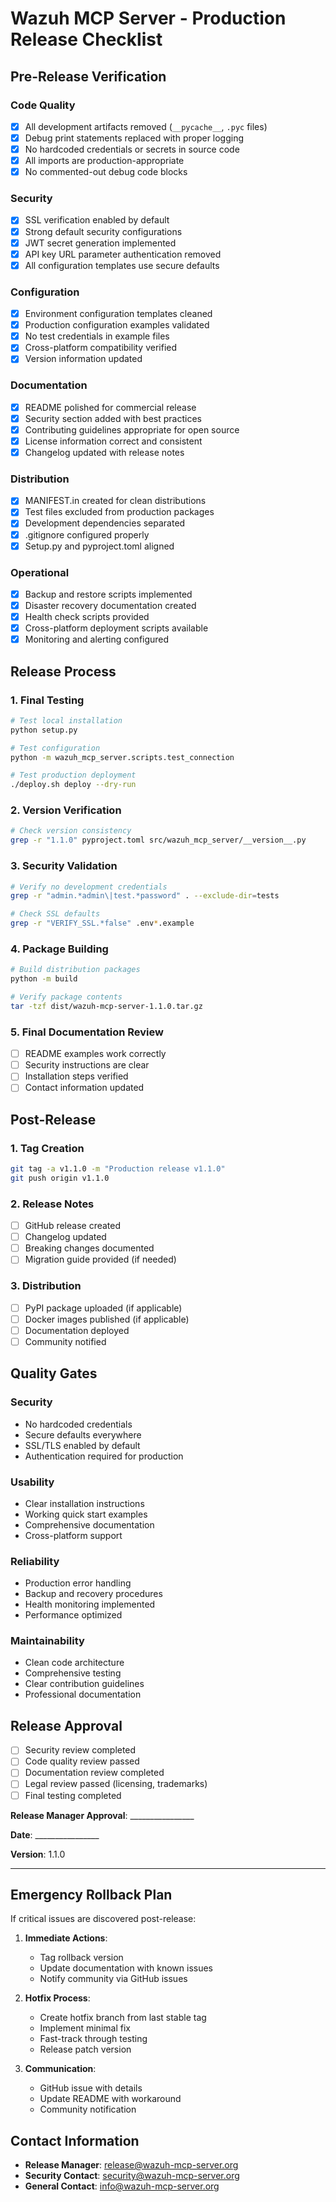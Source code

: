 # Wazuh MCP Server - Production Release Checklist

## Pre-Release Verification

### Code Quality
- [x] All development artifacts removed (`__pycache__`, `.pyc` files)
- [x] Debug print statements replaced with proper logging
- [x] No hardcoded credentials or secrets in source code
- [x] All imports are production-appropriate
- [x] No commented-out debug code blocks

### Security
- [x] SSL verification enabled by default
- [x] Strong default security configurations
- [x] JWT secret generation implemented
- [x] API key URL parameter authentication removed
- [x] All configuration templates use secure defaults

### Configuration
- [x] Environment configuration templates cleaned
- [x] Production configuration examples validated
- [x] No test credentials in example files
- [x] Cross-platform compatibility verified
- [x] Version information updated

### Documentation
- [x] README polished for commercial release
- [x] Security section added with best practices
- [x] Contributing guidelines appropriate for open source
- [x] License information correct and consistent
- [x] Changelog updated with release notes

### Distribution
- [x] MANIFEST.in created for clean distributions
- [x] Test files excluded from production packages
- [x] Development dependencies separated
- [x] .gitignore configured properly
- [x] Setup.py and pyproject.toml aligned

### Operational
- [x] Backup and restore scripts implemented
- [x] Disaster recovery documentation created
- [x] Health check scripts provided
- [x] Cross-platform deployment scripts available
- [x] Monitoring and alerting configured

## Release Process

### 1. Final Testing
```bash
# Test local installation
python setup.py

# Test configuration
python -m wazuh_mcp_server.scripts.test_connection

# Test production deployment
./deploy.sh deploy --dry-run
```

### 2. Version Verification
```bash
# Check version consistency
grep -r "1.1.0" pyproject.toml src/wazuh_mcp_server/__version__.py
```

### 3. Security Validation
```bash
# Verify no development credentials
grep -r "admin.*admin\|test.*password" . --exclude-dir=tests

# Check SSL defaults
grep -r "VERIFY_SSL.*false" .env*.example
```

### 4. Package Building
```bash
# Build distribution packages
python -m build

# Verify package contents
tar -tzf dist/wazuh-mcp-server-1.1.0.tar.gz
```

### 5. Final Documentation Review
- [ ] README examples work correctly
- [ ] Security instructions are clear
- [ ] Installation steps verified
- [ ] Contact information updated

## Post-Release

### 1. Tag Creation
```bash
git tag -a v1.1.0 -m "Production release v1.1.0"
git push origin v1.1.0
```

### 2. Release Notes
- [ ] GitHub release created
- [ ] Changelog updated
- [ ] Breaking changes documented
- [ ] Migration guide provided (if needed)

### 3. Distribution
- [ ] PyPI package uploaded (if applicable)
- [ ] Docker images published (if applicable)
- [ ] Documentation deployed
- [ ] Community notified

## Quality Gates

### Security
- No hardcoded credentials
- Secure defaults everywhere
- SSL/TLS enabled by default
- Authentication required for production

### Usability
- Clear installation instructions
- Working quick start examples
- Comprehensive documentation
- Cross-platform support

### Reliability
- Production error handling
- Backup and recovery procedures
- Health monitoring implemented
- Performance optimized

### Maintainability
- Clean code architecture
- Comprehensive testing
- Clear contribution guidelines
- Professional documentation

## Release Approval

- [ ] Security review completed
- [ ] Code quality review passed
- [ ] Documentation review completed
- [ ] Legal review passed (licensing, trademarks)
- [ ] Final testing completed

**Release Manager Approval**: ________________

**Date**: ________________

**Version**: 1.1.0

---

## Emergency Rollback Plan

If critical issues are discovered post-release:

1. **Immediate Actions**:
   - Tag rollback version
   - Update documentation with known issues
   - Notify community via GitHub issues

2. **Hotfix Process**:
   - Create hotfix branch from last stable tag
   - Implement minimal fix
   - Fast-track through testing
   - Release patch version

3. **Communication**:
   - GitHub issue with details
   - Update README with workaround
   - Community notification

## Contact Information

- **Release Manager**: release@wazuh-mcp-server.org
- **Security Contact**: security@wazuh-mcp-server.org
- **General Contact**: info@wazuh-mcp-server.org